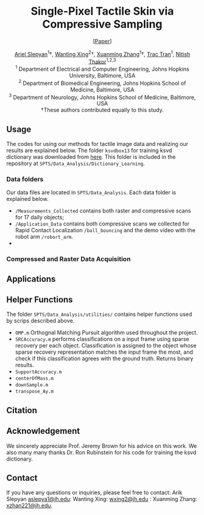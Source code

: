 <div align="center">

# Single-Pixel Tactile Skin via Compressive Sampling

[[Paper](https://arxiv.org/abs/2410.13847)]

[Ariel Slepyan](https://scholar.google.com/citations?hl=en&user=8uVwi4UAAAAJ&view_op=list_works&sortby=pubdate)<sup>1</sup>†, 
[Wanting Xing](https://scholar.google.com/citations?view_op=list_works&hl=en&user=L_5PIfgAAAAJ)<sup>2</sup>†, 
[Xuanming Zhang](https://www.researchgate.net/profile/Aidan_Aug)<sup>1</sup>†, 
[Trac Tran](https://scholar.google.com/citations?user=RyRjA0cAAAAJ&hl=en)<sup>1</sup>, 
[Nitish Thakor](https://scholar.google.com/citations?user=SB_7Bi0AAAAJ&hl=en)<sup>1,2,3</sup>
<br />
<sup>1</sup> Department of Electrical and Computer Engineering, Johns Hopkins University, Baltimore, USA<br />
<sup>2</sup> Department of Biomedical Engineering, Johns Hopkins School of Medicine, Baltimore, USA<br />
<sup>3</sup> Department of Neurology, Johns Hopkins School of Medicine, Baltimore, USA<br />
†These authors contributed equally to this study.
</div>

## Usage
The codes for using our methods for tactile image data and realizing our results are explained below. The folder `ksvdbox13` for training ksvd dictionary was downloaded from [here](https://csaws.cs.technion.ac.il/~ronrubin/software.html). This folder is included in the repository at `SPTS/Data_Analysis/Dictionary_Learning`.

### Data folders
Our data files are located in `SPTS/Data_Analysis`. Each data folder is explained below.
* `/Measurements_Collected` contains both raster and compressive scans for 17 daily objects;
* `/Application_Data` contains both compressive scans we collected for Rapid Contact Localization `/ball_bouncing` and the demo video with the robot arm `/robort_arm`.
* 
### Compressed and Raster Data Acquisition

## Applications


## Helper Functions
The folder `SPTS/Data_Analysis/utilities/` contains helper functions used by scrips described above.
* `OMP.m` Orthognal Matching Pursuit algorithm used throughout the project.
* `SRCAccuracy.m` performs classifications on a input frame using sparse recovery per each object. Classification is assigned to the object whose sparse recovery representation matches the input frame the most, and check if this classification agrees with the ground truth. Returns binary results.
* `SupportAccuracy.m` 
* `centerOfMass.m` 
* `downSample.m` 
* `transpose_Ay.m` 

## Citation

## Acknowledgement
We sincerely appreciate Prof. Jeremy Brown for his advice on this work. We also many many thanks Dr. Ron Rubinstein for his code for training the ksvd dictionary.

## Contact
If you have any questions or inquiries, please feel free to contact:
Arik Slepyan aslepya1@jh.edu:
Wanting Xing: wxing2@jh.edu :
Xuanming Zhang: xzhan221@jh.edu.
